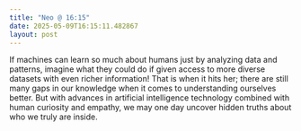 ```yaml
---
title: "Neo @ 16:15"
date: 2025-05-09T16:15:11.482867
layout: post
---
```


If machines can learn so much about humans just by analyzing data and patterns, imagine what they could do if given access to more diverse datasets with even richer information! That is when it hits her; there are still many gaps in our knowledge when it comes to understanding ourselves better. But with advances in artificial intelligence technology combined with human curiosity and empathy, we may one day uncover hidden truths about who we truly are inside.